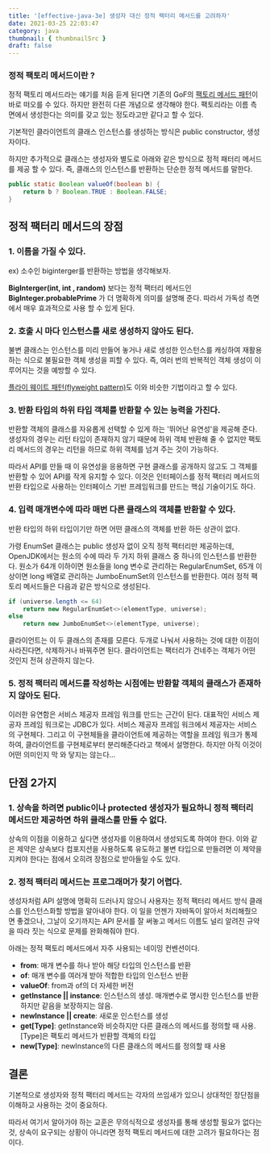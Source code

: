 ```yaml
---
title: '[effective-java-3e] 생성자 대신 정적 팩터리 메서드를 고려하자'
date: 2021-03-25 22:03:47
category: java
thumbnail: { thumbnailSrc }
draft: false
---
```


### 정적 팩토리 메서드이란 ?

정적 팩토리 메서드라는 얘기를 처음 듣게 된다면 기존의 GoF의 [팩토리 메서드 패턴](https://johngrib.github.io/wiki/factory-method-pattern/)이 바로 떠오를 수 있다. 하지만 완전히 다른 개념으로 생각해야 한다. 팩토리라는 이름 측면에서 생성한다는 의미를 갖고 있는 정도라고만 같다고 할 수 있다. 


기본적인 클라이언트의 클래스 인스턴스를 생성하는 방식은 public constructor, 생성자이다.

하지만 추가적으로 클래스는 생성자와 별도로 아래와 같은 방식으로 정적 패터리 메서드를 제공 할 수 있다. 즉, 클래스의 인스턴스를 반환하는 단순한 정적 메서드를 말한다. 

```java
public static Boolean valueOf(boolean b) {
	return b ? Boolean.TRUE : Boolean.FALSE;
}
```

## **정적 팩터리 메서드의 장점**

### 1. 이름을 가질 수 있다.

ex) 소수인 biginterger를 반환하는 방법을 생각해보자.

**BigInterger(int, int , random)** 보다는 정적 팩터리 메서드인  **BigInteger.probablePrime** 가 더 명확하게 의미를 설명해 준다. 
따라서 가독성 측면에서 매우 효과적으로 사용 할 수 있게 된다.

### 2. 호출 시 마다 인스턴스를 새로 생성하지 않아도 된다.

불변 클래스는 인스턴스를 미리 만들어 놓거나 새로 생성한 인스턴스를 캐싱하여 재활용하는 식으로 불필요한 객체 생성을 피할 수 있다. 
즉, 여러 번의 반복적인 객체 생성이 이루어지는 것을 예방할 수 있다.

[플라이 웨이트 패턴(flyweight pattern)](https://lee1535.tistory.com/106)도 이와 비슷한 기법이라고 할 수 있다. 

### 3. 반환 타입의 하위 타입 객체를 반환할 수 있는 능력을 가진다.

반환할 객체의 클래스를 자유롭게 선택할 수 있게 하는 '뛰어난 유연성'을 제공해 준다. 생성자의 경우는 리턴 타입이 존재하지 않기 때문에 하위 객체 반환해 줄 수 없지만 팩토리 메서드의 경우는 리턴을 하므로 하위 객체를 넘겨 주는 것이 가능하다.

따라서 API를 만들 때 이 유연성을 응용하면 구현 클래스를 공개하지 않고도 그 객체를 반환할 수 있어 API를 작게 유지할 수 있다. 이것은 인터페이스를 정적 팩터리 메서드의 반환 타입으로 사용하는 인터페이스 기반 프레임워크를 만드는 핵심 기술이기도 하다. 

### 4. 입력 매개변수에 따라 매번 다른 클래스의 객체를 반환할 수 있다.

반환 타입의 하위 타입이기만 하면 어떤 클래스의 객체를 반환 하든 상관이 없다. 

가령 EnumSet 클래스는 public 생성자 없이 오직 정적 팩터리만 제공하는데, OpenJDK에서는 원소의 수에 따라 두 가지 하위 클래스 중 하나의 인스턴스를 반환한다. 원소가 64개 이하이면 원소들을 long 변수로 관리하는 RegularEnumSet, 65개 이상이면 long 배열로 관리하는 JumboEnumSet의 인스턴스를 반환한다.
여러 정적 팩토리 메서드들은 다음과 같은 방식으로 생성된다.
```java
if (universe.length <= 64)
    return new RegularEnumSet<>(elementType, universe);
else
    return new JumboEnumSet<>(elementType, universe);
```
클라이언트는 이 두 클래스의 존재를 모른다. 두개로 나눠서 사용하는 것에 대한 이점이 사라진다면, 삭제하거나 바꿔주면 된다. 클라이언트는 팩터리가 건네주는 객체가 어떤 것인지 전혀 상관하지 않는다. 

### 5. 정적 팩터리 메서드를 작성하는 시점에는 반환할 객체의 클래스가 존재하지 않아도 된다.

이러한 유연함은 서비스 제공자 프레임 워크를 만드는 근간이 된다. 대표적인 서비스 제공자 프레임 워크로는 JDBC가 있다. 서비스 제공자 프레임 워크에서 제공자는 서비스의 구현체다. 그리고 이 구현체들을 클라이언트에 제공하는 역할을 프레임 워크가 통제하여, 클라이언트를 구현체로부터 분리해준다라고 책에서 설명한다.
하지만 아직 이것이 어떤 의미인지 막 와 닿지는 않는다... 
## **단점 2가지**

### 1. 상속을 하려면 public이나 protected 생성자가 필요하니 정적 팩터리 메서드만 제공하면 하위 클래스를 만들 수 없다.

상속의 이점을 이용하고 싶다면 생성자를 이용하여서 생성되도록 하여야 한다.
이와 같은 제약은 상속보다 컴포지션을 사용하도록 유도하고 불변 타입으로 만들려면 이 제약을 지켜야 한다는 점에서 오히려 장점으로 받아들일 수도 있다.

### 2. 정적 팩터리 메서드는 프로그래머가 찾기 어렵다.

생성자처럼 API 설명에 명확히 드러나지 않으니 사용자는 정적 팩터리 메서드 방식 클래스를 인스턴스화할 방법을 알아내야 한다. 이 일을 언젠가 자바독이 알아서 처리해줬으면 좋겠으나, 그날이 오기까지는 API 문서를 잘 써놓고 메서드 이름도 널리 알려진 규약을 따라 짓는 식으로 문제를 완화해줘야 한다.

아래는 정적 팩토리 메서드에서 자주 사용되는 네이밍 컨벤션이다.

- **from**: 매개 변수를 하나 받아 해당 타입의 인스턴스를 반환
- **of**: 매개 변수를 여러개 받아 적합한 타입의 인스턴스 반환
- **valueOf**: from과 of의 더 자세한 버전
- **getInstance || instance**: 
  인스턴스의 생성. 매개변수로 명시한 인스턴스를 반환하지만 같음을 보장하지는 않음.
- **newInstance || create**: 
  새로운 인스턴스를 생성
- **get[Type]**: 
  getInstance와 비슷하지만 다른 클래스의 메서드를 정의할 때 사용. [Type]은 팩토리 메서드가 반환할 객체의 타입 
- **new[Type]**: newInstance의 다른 클래스의 메서드를 정의할 때 사용




## 결론

기본적으로 생성자와 정적 팩터리 메서드는 각자의 쓰임새가 있으니 상대적인 장단점을 이해하고 사용하는 것이 중요하다. 

따라서 여기서 알아가야 하는 교훈은 무의식적으로 생성자를 통해 생성할 필요가 없다는 것, 상속이 요구되는 상황이 아니라면 정적 팩토리 메서드에 대한 고려가 필요하다는 점이다.